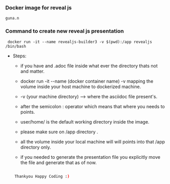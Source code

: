 ### Docker image for reveal js

    guna.n

### Command to create new reveal js presentation

     docker run -it --name revealjs-builder3 -v $(pwd):/app revealjs /bin/bash

- Steps:

  - if you have and .adoc file inside what ever the directory thats not and matter.

  - docker run -it --name (docker container name) -v mapping the volume inside your host machine to dockerized machine.

  - -v (your machine directory) --> where the asciidoc file present's.

  - after the semicolon : operator which means that where you needs to points.

  - user/home/ is the default working directory inside the image.

  - please make sure on /app directory .

  - all the volume inside your local machine will will points into that /app directory only.

  - if you needed to generate the presentation file you explicitly move the file and generate that as of now.

```bash

    Thankyou Happy Coding :)
```
